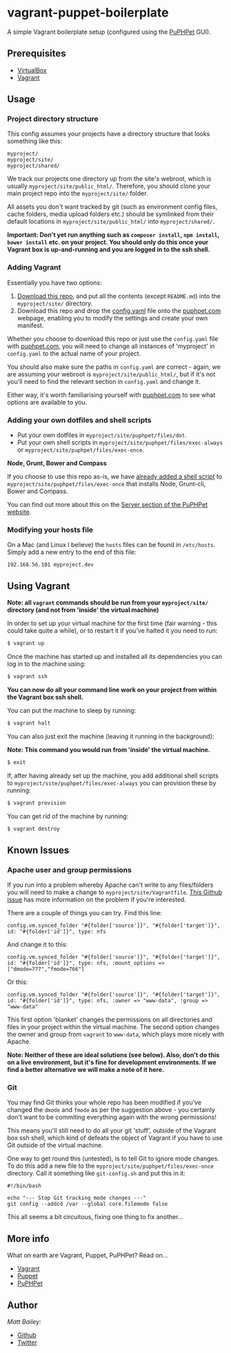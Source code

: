 # vagrant-puppet-boilerplate

A simple Vagrant boilerplate setup (configured using the [PuPHPet](https://puphpet.com/) GUI).

## Prerequisites

* [VirtualBox](https://www.virtualbox.org/wiki/Downloads)
* [Vagrant](http://www.vagrantup.com/downloads.html)

## Usage

### Project directory structure

This config assumes your projects have a directory structure that looks something like this:

```
myproject/
myproject/site/
myproject/shared/
```

We track our projects one directory up from the site's webroot, which is usually `myproject/site/public_html/`. Therefore, you should clone your main project repo into the `myproject/site/` folder.

All assets you don't want tracked by git (such as environment config files, cache folders, media upload folders etc.) should be symlinked from their default locations in `myproject/site/public_html/` into `myproject/shared/`.

**Important: Don't yet run anything such as `composer install`, `npm install`, `bower install` etc. on your project. You should only do this once your Vagrant box is up-and-running and you are logged in to the ssh shell.**

### Adding Vagrant

Essentially you have two options:

1. [Download this repo](https://github.com/gpmd/vagrant-puppet-boilerplate/archive/master.zip), and put all the contents (except `README.md`) into the `myproject/site/` directory.
2. Download this repo and drop the [config.yaml](https://github.com/gpmd/vagrant-puppet-boilerplate/blob/master/puphpet/config.yaml) file onto the [puphpet.com](https://puphpet.com/) webpage, enabling you to modify the settings and create your own manifest.

Whether you choose to download this repo or just use the `config.yaml` file with [puphpet.com](https://puphpet.com/), you will need to change all instances of 'myproject' in `config.yaml` to the actual name of your project.

You should also make sure the paths in `config.yaml` are correct - again, we are assuming your webroot is `myproject/site/public_html/`, but if it's not you'll need to find the relevant section in `config.yaml` and change it.

Either way, it's worth familiarising yourself with [puphpet.com](https://puphpet.com/) to see what options are available to you.

### Adding your own dotfiles and shell scripts

* Put your own dotfiles in `myproject/site/puphpet/files/dot`.
* Put your own shell scripts in `myproject/site/puphpet/files/exec-always` or `myproject/site/puphpet/files/exec-once`.

**Node, Grunt, Bower and Compass**

If you choose to use this repo as-is, we have [already added a shell script](https://github.com/gpmd/vagrant-puppet-boilerplate/blob/master/puphpet/files/exec-once/frontend-tools.sh) to `myproject/site/puphpet/files/exec-once` that installs Node, Grunt-cli, Bower and Compass.

You can find out more about this on the [Server section of the PuPHPet website](https://puphpet.com/#server).

### Modifying your hosts file

On a Mac (and Linux I believe) the `hosts` files can be found in `/etc/hosts`. Simply add a new entry to the end of this file:

`192.168.56.101 myproject.dev`

## Using Vagrant

**Note: all `vagrant` commands should be run from your `myproject/site/` directory (and not from 'inside' the virtual machine)**

In order to set up your virtual machine for the first time (fair warning - this could take quite a while), or to restart it if you've halted it you need to run:

```bash
$ vagrant up
```

Once the machine has started up and installed all its dependencies you can log in to the machine using:

```bash
$ vagrant ssh
```

**You can now do all your command line work on your project from within the Vagrant box ssh shell.**

You can put the machine to sleep by running:

```bash
$ vagrant halt
```

You can also just exit the machine (leaving it running in the background):

**Note: This command you would run from 'inside' the virtual machine.**

```bash
$ exit
```

If, after having already set up the machine, you add additional shell scripts to `myproject/site/puphpet/files/exec-always` you can provision these by running:

```bash
$ vagrant provision
```

You can get rid of the machine by running:

```bash
$ vagrant destroy
```

## Known Issues

### Apache user and group permissions

If you run into a problem whereby Apache can't write to any files/folders you will need to make a change to `myproject/site/Vagrantfile`. [This Github issue](https://github.com/puphpet/puphpet/issues/321) has more information on the problem if you're interested.

There are a couple of things you can try. Find this line:

```
config.vm.synced_folder "#{folder['source']}", "#{folder['target']}", id: "#{folder['id']}", type: nfs
```

And change it to this:

```
config.vm.synced_folder "#{folder['source']}", "#{folder['target']}", id: "#{folder['id']}", type: nfs, :mount_options => ["dmode=777","fmode=766"]
```

Or this:

```
config.vm.synced_folder "#{folder['source']}", "#{folder['target']}", id: "#{folder['id']}", type: nfs, :owner => "www-data", :group => "www-data"
```

This first option 'blanket' changes the permissions on all directories and files in your project within the virtual machine. The second option changes the owner and group from `vagrant` to `www-data`, which plays more nicely with Apache.

**Note: Neither of these are ideal solutions (see below). Also, don't do this on a live environment, but it's fine for development environments. If we find a better alternative we will make a note of it here.**

### Git

You may find Git thinks your whole repo has been modified if you've changed the `dmode` and `fmode` as per the suggestion above - you certainly don't want to be commiting everything again with the wrong permissions!

This means you'll still need to do all your git 'stuff', outside of the Vagrant box ssh shell, which kind of defeats the object of Vagrant if you have to use Git outside of the virtual machine.

One way to get round this (untested), is to tell Git to ignore mode changes. To do this add a new file to the `myproject/site/puphpet/files/exec-once` directory. Call it something like `git-config.sh` and put this in it:

```
#!/bin/bash

echo "--- Stop Git tracking mode changes ---"
git config --addcd /var --global core.filemode false
```

This all seems a bit circuitous, fixing one thing to fix another...

## More info

What on earth are Vagrant, Puppet, PuPHPet? Read on...

* [Vagrant](http://www.vagrantup.com/)
* [Puppet](http://puppetlabs.com/puppet/puppet-open-source)
* [PuPHPet](https://puphpet.com/about)

## Author

*Matt Bailey:*

* [Github](https://github.com/matt-bailey)
* [Twitter](https://twitter.com/_mattbailey)
